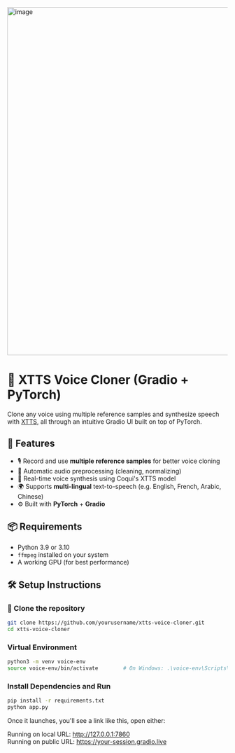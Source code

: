 <img width="1276" height="795" alt="image" src="https://github.com/user-attachments/assets/6ea5dcf5-1d56-47c4-94d6-64db43088802" />

# 🎤 XTTS Voice Cloner (Gradio + PyTorch)

Clone any voice using multiple reference samples and synthesize speech with [XTTS](https://github.com/coqui-ai/TTS), all through an intuitive Gradio UI built on top of PyTorch.

## 🚀 Features

- 🎙️ Record and use **multiple reference samples** for better voice cloning  
- 🧼 Automatic audio preprocessing (cleaning, normalizing)  
- 🧠 Real-time voice synthesis using Coqui's XTTS model  
- 🌍 Supports **multi-lingual** text-to-speech (e.g. English, French, Arabic, Chinese)  
- ⚙️ Built with **PyTorch** + **Gradio**

## 📦 Requirements

- Python 3.9 or 3.10  
- `ffmpeg` installed on your system  
- A working GPU (for best performance)

## 🛠 Setup Instructions

### 📁 Clone the repository

```bash
git clone https://github.com/yourusername/xtts-voice-cloner.git
cd xtts-voice-cloner
```
### Virtual Environment
``` bash
python3 -m venv voice-env
source voice-env/bin/activate        # On Windows: .\voice-env\Scripts\activate
```

### Install Dependencies and Run
``` bash
pip install -r requirements.txt
python app.py
```
Once it launches, you'll see a link like this, open either:

Running on local URL: http://127.0.0.1:7860  
Running on public URL: https://your-session.gradio.live
